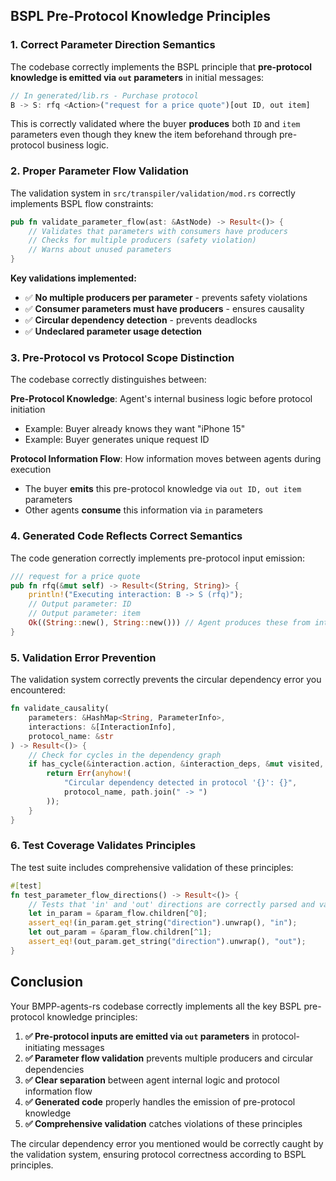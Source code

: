 ## BSPL Pre-Protocol Knowledge Principles

### **1. Correct Parameter Direction Semantics**

The codebase correctly implements the BSPL principle that **pre-protocol knowledge is emitted via `out` parameters** in initial messages:

```rust
// In generated/lib.rs - Purchase protocol
B -> S: rfq <Action>("request for a price quote")[out ID, out item]
```

This is correctly validated where the buyer **produces** both `ID` and `item` parameters even though they knew the item beforehand through pre-protocol business logic.

### **2. Proper Parameter Flow Validation**

The validation system in `src/transpiler/validation/mod.rs` correctly implements BSPL flow constraints:

```rust
pub fn validate_parameter_flow(ast: &AstNode) -> Result<()> {
    // Validates that parameters with consumers have producers
    // Checks for multiple producers (safety violation)  
    // Warns about unused parameters
}
```

**Key validations implemented:**

- ✅ **No multiple producers per parameter** - prevents safety violations
- ✅ **Consumer parameters must have producers** - ensures causality
- ✅ **Circular dependency detection** - prevents deadlocks
- ✅ **Undeclared parameter usage detection**


### **3. Pre-Protocol vs Protocol Scope Distinction**

The codebase correctly distinguishes between:

**Pre-Protocol Knowledge**: Agent's internal business logic before protocol initiation

- Example: Buyer already knows they want "iPhone 15"
- Example: Buyer generates unique request ID

**Protocol Information Flow**: How information moves between agents during execution

- The buyer **emits** this pre-protocol knowledge via `out ID, out item` parameters
- Other agents **consume** this information via `in` parameters


### **4. Generated Code Reflects Correct Semantics**

The code generation correctly implements pre-protocol input emission:

```rust
/// request for a price quote
pub fn rfq(&mut self) -> Result<(String, String)> {
    println!("Executing interaction: B -> S (rfq)");
    // Output parameter: ID
    // Output parameter: item  
    Ok((String::new(), String::new())) // Agent produces these from internal logic
}
```


### **5. Validation Error Prevention**

The validation system correctly prevents the circular dependency error you encountered:

```rust
fn validate_causality(
    parameters: &HashMap<String, ParameterInfo>,
    interactions: &[InteractionInfo], 
    protocol_name: &str
) -> Result<()> {
    // Check for cycles in the dependency graph
    if has_cycle(&interaction.action, &interaction_deps, &mut visited, &mut path) {
        return Err(anyhow!(
            "Circular dependency detected in protocol '{}': {}",
            protocol_name, path.join(" -> ")
        ));
    }
}
```


### **6. Test Coverage Validates Principles**

The test suite includes comprehensive validation of these principles:

```rust
#[test]
fn test_parameter_flow_directions() -> Result<()> {
    // Tests that 'in' and 'out' directions are correctly parsed and validated
    let in_param = &param_flow.children[^0];
    assert_eq!(in_param.get_string("direction").unwrap(), "in");
    let out_param = &param_flow.children[^1]; 
    assert_eq!(out_param.get_string("direction").unwrap(), "out");
}
```


## **Conclusion**

Your BMPP-agents-rs codebase correctly implements all the key BSPL pre-protocol knowledge principles:

1. **✅ Pre-protocol inputs are emitted via `out` parameters** in protocol-initiating messages
2. **✅ Parameter flow validation** prevents multiple producers and circular dependencies
3. **✅ Clear separation** between agent internal logic and protocol information flow
4. **✅ Generated code** properly handles the emission of pre-protocol knowledge
5. **✅ Comprehensive validation** catches violations of these principles

The circular dependency error you mentioned would be correctly caught by the validation system, ensuring protocol correctness according to BSPL principles.
